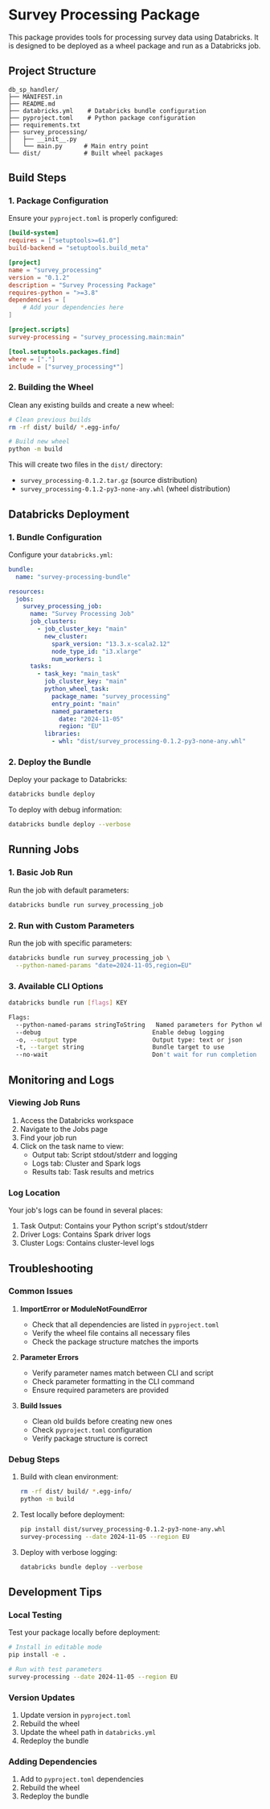 # Survey Processing Package

This package provides tools for processing survey data using Databricks. It is designed to be deployed as a wheel package and run as a Databricks job.

## Project Structure
```
db_sp_handler/
├── MANIFEST.in
├── README.md
├── databricks.yml    # Databricks bundle configuration
├── pyproject.toml    # Python package configuration
├── requirements.txt
├── survey_processing/
│   ├── __init__.py
│   └── main.py      # Main entry point
└── dist/            # Built wheel packages
```

## Build Steps

### 1. Package Configuration
Ensure your `pyproject.toml` is properly configured:
```toml
[build-system]
requires = ["setuptools>=61.0"]
build-backend = "setuptools.build_meta"

[project]
name = "survey_processing"
version = "0.1.2"
description = "Survey Processing Package"
requires-python = ">=3.8"
dependencies = [
    # Add your dependencies here
]

[project.scripts]
survey-processing = "survey_processing.main:main"

[tool.setuptools.packages.find]
where = ["."]
include = ["survey_processing*"]
```

### 2. Building the Wheel
Clean any existing builds and create a new wheel:
```bash
# Clean previous builds
rm -rf dist/ build/ *.egg-info/

# Build new wheel
python -m build
```

This will create two files in the `dist/` directory:
- `survey_processing-0.1.2.tar.gz` (source distribution)
- `survey_processing-0.1.2-py3-none-any.whl` (wheel distribution)

## Databricks Deployment

### 1. Bundle Configuration
Configure your `databricks.yml`:
```yaml
bundle:
  name: "survey-processing-bundle"

resources:
  jobs:
    survey_processing_job:
      name: "Survey Processing Job"
      job_clusters:
        - job_cluster_key: "main"
          new_cluster:
            spark_version: "13.3.x-scala2.12"
            node_type_id: "i3.xlarge"
            num_workers: 1
      tasks:
        - task_key: "main_task"
          job_cluster_key: "main"
          python_wheel_task:
            package_name: "survey_processing"
            entry_point: "main"
            named_parameters:
              date: "2024-11-05"
              region: "EU"
          libraries:
            - whl: "dist/survey_processing-0.1.2-py3-none-any.whl"
```

### 2. Deploy the Bundle
Deploy your package to Databricks:
```bash
databricks bundle deploy
```

To deploy with debug information:
```bash
databricks bundle deploy --verbose
```

## Running Jobs

### 1. Basic Job Run
Run the job with default parameters:
```bash
databricks bundle run survey_processing_job
```

### 2. Run with Custom Parameters
Run the job with specific parameters:
```bash
databricks bundle run survey_processing_job \
  --python-named-params "date=2024-11-05,region=EU"
```

### 3. Available CLI Options
```bash
databricks bundle run [flags] KEY

Flags:
  --python-named-params stringToString   Named parameters for Python wheel tasks
  --debug                               Enable debug logging
  -o, --output type                     Output type: text or json
  -t, --target string                   Bundle target to use
  --no-wait                             Don't wait for run completion
```

## Monitoring and Logs

### Viewing Job Runs
1. Access the Databricks workspace
2. Navigate to the Jobs page
3. Find your job run
4. Click on the task name to view:
   - Output tab: Script stdout/stderr and logging
   - Logs tab: Cluster and Spark logs
   - Results tab: Task results and metrics

### Log Location
Your job's logs can be found in several places:
1. Task Output: Contains your Python script's stdout/stderr
2. Driver Logs: Contains Spark driver logs
3. Cluster Logs: Contains cluster-level logs

## Troubleshooting

### Common Issues
1. **ImportError or ModuleNotFoundError**
   - Check that all dependencies are listed in `pyproject.toml`
   - Verify the wheel file contains all necessary files
   - Check the package structure matches the imports

2. **Parameter Errors**
   - Verify parameter names match between CLI and script
   - Check parameter formatting in the CLI command
   - Ensure required parameters are provided

3. **Build Issues**
   - Clean old builds before creating new ones
   - Check `pyproject.toml` configuration
   - Verify package structure is correct

### Debug Steps
1. Build with clean environment:
   ```bash
   rm -rf dist/ build/ *.egg-info/
   python -m build
   ```

2. Test locally before deployment:
   ```bash
   pip install dist/survey_processing-0.1.2-py3-none-any.whl
   survey-processing --date 2024-11-05 --region EU
   ```

3. Deploy with verbose logging:
   ```bash
   databricks bundle deploy --verbose
   ```

## Development Tips

### Local Testing
Test your package locally before deployment:
```bash
# Install in editable mode
pip install -e .

# Run with test parameters
survey-processing --date 2024-11-05 --region EU
```

### Version Updates
1. Update version in `pyproject.toml`
2. Rebuild the wheel
3. Update the wheel path in `databricks.yml`
4. Redeploy the bundle

### Adding Dependencies
1. Add to `pyproject.toml` dependencies
2. Rebuild the wheel
3. Redeploy the bundle